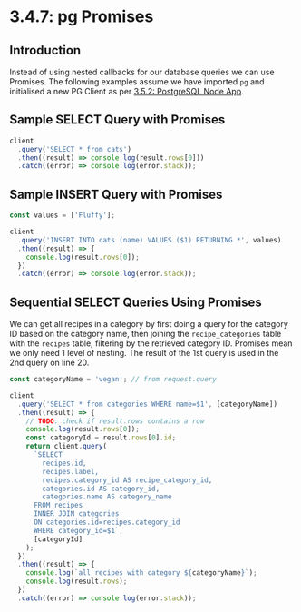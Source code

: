 # 3.4.7: pg Promises

## Introduction

Instead of using nested callbacks for our database queries we can use Promises. The following examples assume we have imported `pg` and initialised a new PG Client as per [3.5.2: PostgreSQL Node App](../../../Module2/day7/preclass/3.4.2-postgresql-node-app.md).

## Sample SELECT Query with Promises

```javascript
client
  .query('SELECT * from cats')
  .then((result) => console.log(result.rows[0]))
  .catch((error) => console.log(error.stack));
```

## Sample INSERT Query with Promises

```javascript
const values = ['Fluffy'];

client
  .query('INSERT INTO cats (name) VALUES ($1) RETURNING *', values)
  .then((result) => {
    console.log(result.rows[0]);
  })
  .catch((error) => console.log(error.stack));
```

## Sequential SELECT Queries Using Promises

We can get all recipes in a category by first doing a query for the category ID based on the category name, then joining the `recipe_categories` table with the `recipes` table, filtering by the retrieved category ID. Promises mean we only need 1 level of nesting. The result of the 1st query is used in the 2nd query on line 20.

```javascript
const categoryName = 'vegan'; // from request.query

client
  .query('SELECT * from categories WHERE name=$1', [categoryName])
  .then((result) => {
    // TODO: check if result.rows contains a row
    console.log(result.rows[0]);
    const categoryId = result.rows[0].id;
    return client.query(
      `SELECT
        recipes.id,
        recipes.label,
        recipes.category_id AS recipe_category_id,
        categories.id AS category_id,
        categories.name AS category_name
      FROM recipes
      INNER JOIN categories
      ON categories.id=recipes.category_id
      WHERE category_id=$1`,
      [categoryId]
    );
  })
  .then((result) => {
    console.log(`all recipes with category ${categoryName}`);
    console.log(result.rows);
  })
  .catch((error) => console.log(error.stack));
```
